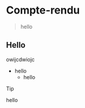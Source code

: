 <link rel='stylesheet' href='markdown.css'>

# Compte-rendu

> hello

## Hello 

owijcdwiojc

- hello
    - hello

> [!TIP]
> hello
